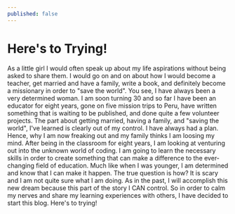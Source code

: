 ```yaml
---
published: false
---
```


# Here's to Trying!

As a little girl I would often speak up about my life aspirations without being asked to share them.  I would go on and on about how I would become a teacher, get married and have a family, write a book, and definitely become a missionary in order to "save the world".  You see, I have always been a very determined woman.  I am soon turning 30 and so far I have been an educator for eight years, gone on five mission trips to Peru, have written something that is waiting to be published, and done quite a few volunteer projects.  The part about getting married, having a family, and "saving the world", I've learned is clearly out of my control.  I have always had a plan.  Hence, why I am now freaking out and my family thinks I am loosing my mind.  After being in the classroom for eight years, I am looking at venturing out into the unknown world of coding.   I am going to learn the necessary skills in order to create something that can make a difference to the ever-changing field of education.  Much like when I was younger, I am determined and know that I can make it happen.  The true question is how?  It is scary and I am not quite sure what I am doing.  As in the past,  I will accomplish this new dream because this part of the story I CAN control.  So in order to calm my nerves and share my learning experiences with others, I have decided to start this blog.  Here's to trying!

